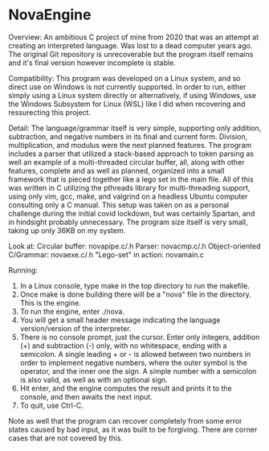 # NovaEngine

Overview:
	An ambitious C project of mine from 2020 that was an attempt at creating an interpreted language. Was lost to a dead computer years ago. The original Git repository is unrecoverable but the program itself remains and it's final version however incomplete is stable.

Compatibility: 
	This program was developed on a Linux system, and so direct use on Windows is not currently supported. In order to run, either simply using a Linux system directly or alternatively, if using Windows, use the Windows Subsystem for Linux (WSL) like I did when recovering and ressurecting this project.

Detail:
	The language/grammar itself is very simple, supporting only addition, subtraction, and negative numbers in its final and current form. Division, multiplication, and modulus were the next planned features. The program includes a parser that utilized a stack-based approach to token parsing as well an example of a multi-threaded circular buffer, all, along with other features, complete and as well as planned, organized into a small framework that is pieced together like a lego set in the main file. All of this was written in C utilizing the pthreads library for multi-threading support, using only vim, gcc, make, and valgrind on a headless Ubuntu computer consulting only a C manual. This setup was taken on as a personal challenge during the initial covid lockdown, but was certainly Spartan, and in hindsight probably unnecessary. The program size itself is very small, taking up only 36KB on my system.

Look at:
	Circular buffer: novapipe.c/.h
	Parser: novacmp.c/.h
	Object-oriented C/Grammar: novaexe.c/.h
	"Lego-set" in action: novamain.c

Running:
  1. In a Linux console, type make in the top directory to run the makefile.
  2. Once make is done building there will be a "nova" file in the directory. This is the engine.
  3. To run the engine, enter ./nova.
  4. You will get a small header message indicating the language version/version of the interpreter.
  5. There is no console prompt, just the cursor. Enter only integers, addition (+) and subtraction (-) only, with no whitespace, ending with a semicolon. A single leading + or - is allowed between two numbers in order to implement negative numbers, where the outer symbol is the operator, and the inner one the sign. A simple number with a semicolon is also valid, as well as with an optional sign.
  6. Hit enter, and the engine computes the result and prints it to the console, and then awaits the next input.
  7. To quit, use Ctrl-C.

Note as well that the program can recover completely from some error states caused by bad input, as it was built to be forgiving. There are corner cases that are not covered by this.
